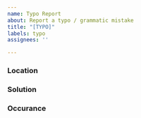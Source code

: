 ```yaml
---
name: Typo Report
about: Report a typo / grammatic mistake
title: "[TYPO]"
labels: typo
assignees: ''

---
```


### Location <!-- Where is the mistake? -->


### Solution <!-- What would you write there instead? -->


### Occurance <!-- When does this occur? -->
